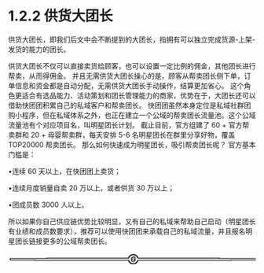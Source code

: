 # 1.2.2 供货大团长

供货大团长，即我们后文中会不断提到的大团长，指拥有可以独立完成货源-上架-发货的能力的团长。

供货大团长不仅可以直接卖货给顾客，也可以设置一定比例的佣金，其他团长进行帮卖，从而得佣金。 并且无需供货大团长操心的是，顾客从帮卖团长侧下单，订单信息和资金都是自动分配，无需供货大团长手动操作，结算更加省心。 这个角色更适合有选品能力、活动策划和团长管理能力的商家，优势在于，大团长还可以借助快团团积累自己的私域客户和帮卖团长。 快团团虽然本身定位是私域社群团购小程序，但在私域体系之外，也正在建立一个公域的帮卖团长流量池。这个公域流量池有个对应项目名，叫明星团长计划。 截止目前，官方组建了 60 + 官方帮卖群和 20 + 母婴帮卖群，每天安排 5-6 名明星团长在群里分享好物，覆盖 TOP20000 帮卖团长。 那么如何快速成为明星团长，吸引帮卖团长呢？ 官方基本门槛是：

•连续 60 天以上，在快团团上卖货；

•连续月度销量自卖 20 万以上，或者供货 30 万以上；

•团成员数 3000 人以上。

所以如果你自己供应链优势比较明显，又有自己的私域来帮助自己启动（明星团长有业绩和成员数要求），推荐可以使用快团团来承载自己的私域流量，并且报名明星团长链接更多的公域帮卖团长。

![](img/dd92b07373c3325b41989991c0898588.png)